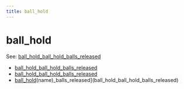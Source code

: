```yaml
---
title: ball_hold
---
```


# ball_hold


See: [ball_hold_ball_hold_balls_released](../config/ball_holds.md)

* [ball_hold_ball_hold_balls_released](ball_hold_ball_hold_held_ball.md)
* [ball_hold_ball_hold_balls_released](ball_hold_ball_hold_full.md)
* [ball_hold](../index.md)(name)_balls_released](ball_hold_ball_hold_balls_released)
